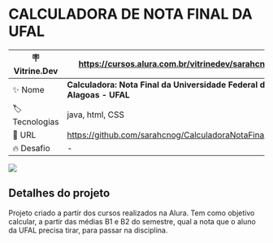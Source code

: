 # CALCULADORA DE NOTA FINAL DA UFAL

| :placard: Vitrine.Dev | https://cursos.alura.com.br/vitrinedev/sarahcnog  |
| -------------  | --- |
| :sparkles: Nome        | **Calculadora: Nota Final da Universidade Federal de Alagoas - UFAL**
| :label: Tecnologias | java, html, CSS
| :rocket: URL         | https://github.com/sarahcnog/CalculadoraNotaFinalUFAL
| :fire: Desafio     | -

<!-- Inserir imagem com a #vitrinedev ao final do link -->
![](https://i.ibb.co/tQ3JMCg/Projeto-P1-Capa.png#vitrinedev)

## Detalhes do projeto

Projeto criado a partir dos cursos realizados na Alura. Tem como objetivo calcular, a partir das médias B1 e B2 do semestre, qual a nota que o aluno da UFAL precisa tirar, para passar na disciplina.
